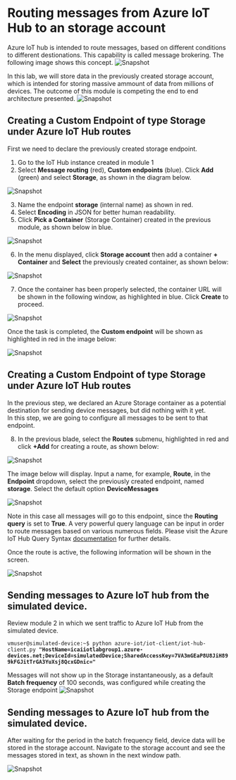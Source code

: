 # Routing messages from Azure IoT Hub to an storage account
Azure IoT hub is intended to route messages, based on different conditions to different destionations. This capability is called message brokering. The following image shows this concept.
![Snapshot](../images/message-enrichments-flow.png "Azure VM")

In this lab, we will store data in the previously created storage account, which is intended for storing massive ammount of data from millions of devices.
The outcome of this module is competing the end to end architecture presented.
![Snapshot](../images/Lab.png "Storage")

## Creating a Custom Endpoint of type Storage under Azure IoT Hub routes

First we need to declare the previously created storage endpoint. 
1. Go to the IoT Hub instance created in module 1
2. Select **Message routing** (red), **Custom endpoints** (blue). Click **Add** (green) and select **Storage**, as shown in the diagram below.

![Snapshot](../images/routing-1.png "Storage")

3. Name the endpoint **storage** (internal name) as shown in red. 
4. Select **Encoding** in JSON for better human readability. 
5. Click **Pick a Container** (Storage Container) created in the previous module, as shown below in blue.

![Snapshot](../images/routing-2.PNG "Storage")

6. In the menu displayed, click **Storage account** then add a container **+ Container** and **Select** the previously created container, as shown below:

![Snapshot](../images/routing-3.PNG "Storage")

7. Once the container has been properly selected,  the container URL will be shown in the following window, as highlighted in blue. Click **Create** to proceed.

![Snapshot](../images/routing-4.png "Storage")

Once the task is completed, the **Custom endpoint** will be shown as highlighted in red in the image below:

![Snapshot](../images/routing-5.PNG "Storage")

## Creating a Custom Endpoint of type Storage under Azure IoT Hub routes

In the previous step, we declared an Azure Storage container as a potential destination for sending device messages, but did nothing with it yet. <br/> 
In this step, we are going to configure all messages to be sent to that endpoint.<br/> 

8. In the previous blade, select the **Routes** submenu, highlighted in red and click **+Add** for creating a route, as shown below:

![Snapshot](../images/routing-6.png "Storage")

The image below will display. Input a name, for example, **Route**, in the **Endpoint** dropdown, select the previously created endpoint, named **storage**. Select the default option **DeviceMessages**

![Snapshot](../images/routing-7.png "Storage")

Note in this case all messages will go to this endpoint, since the **Routing query** is set to **True**. A very powerful query language can be input in order to route messages based on various numerous fields. Please visit the Azure IoT Hub Query Syntax [documentation](https://docs.microsoft.com/en-us/azure/iot-hub/iot-hub-devguide-routing-query-syntax) for further details.

Once the route is active, the following information will be shown in the screen.

![Snapshot](../images/routing-8.png "Storage")

## Sending messages to Azure IoT hub from the simulated device.

Review module 2 in which we sent traffic to Azure IoT Hub from the simulated device.

`vmuser@simulated-device:~$ python azure-iot/iot-client/iot-hub-client.py `**`"HostName=icaiiotlabgroup1.azure-devices.net;DeviceId=simulatedDevice;SharedAccessKey=7VA3mGEaP8U8JiH899kFGJitTrGA3YuXsj8QcxGDnic="`**

Messages will not show up in the Storage instantaneously, as a default **Batch frequency** of 100 seconds, was configured while creating the Storage endpoint
![Snapshot](../images/simulated-10.png "Azure VM")


## Sending messages to Azure IoT hub from the simulated device.

After waiting for the period in the batch frequency field, device data will be stored in the storage account. Navigate to the storage account and see the messages stored in text, as shown in the next window path.

![Snapshot](../images/routing-9.png "Storage")
